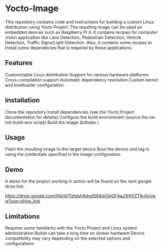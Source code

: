 # Yocto-Image 
This repository contains code and instructions for building a custom Linux distribution using Yocto Project. The resulting image can be used on embedded devices such as Raspberry Pi 4. It contains recipes for computer vision application like Lane Detection, Pedestrian Detection, Vehicle Detection, Traffic Signs/Light Detection. Also, it contains some recipes to install some dependecies that is required by these applications.

## Features
Customizable Linux distribution
Support for various hardware platforms
Cross-compilation support
Automatic dependency resolution
Custom kernel and bootloader configuration
## Installation
Clone the repository
Install dependencies (see the Yocto Project documentation for details)
Configure the build environment (source the oe-init-build-env script)
Build the image (bitbake <image-name>)
## Usage
Flash the resulting image to the target device
Boot the device and log in using the credentials specified in the image configuration

## Demo
A demo for the project working in action will be found on the next google drive link:

https://drive.google.com/file/d/11ztduhAdvdS94qrDeQF4aJ3HlVZTIkJh/view?usp=drive_link


## Limitations
Requires some familiarity with the Yocto Project and Linux system administration
Builds can take a long time on slower hardware
Device compatibility may vary depending on the selected options and configurations

